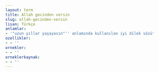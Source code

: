 ```yaml
---
layout: term
title: Allah gecinden versin
slug: allah-gecinden-versin
lisan: Türkçe
anlamlar:
- '"uzun yıllar yaşayasın"'' anlamında kullanılan iyi dilek sözü'
ozellikler:
- - ''
ornekler:
- - ''
orneklerkaynak:
- - ''
---
```

